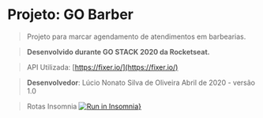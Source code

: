 ﻿# Projeto: GO Barber

> Projeto para marcar agendamento de atendimentos em barbearias.

> **Desenvolvido durante GO STACK 2020 da Rocketseat.**

> API Utilizada: [https://fixer.io/](https://fixer.io/)

> **Desenvolvedor**: Lúcio Nonato Silva de Oliveira
> Abril de 2020 - versão 1.0

>Rotas Insomnia
[![Run in Insomnia}](https://insomnia.rest/images/run.svg)](https://insomnia.rest/run/?label=GoBarber&uri=https%3A%2F%2Fraw.githubusercontent.com%2FN0N4T0%2Fconceitos-modulo2%2Fmaster%2Fexport.json)
